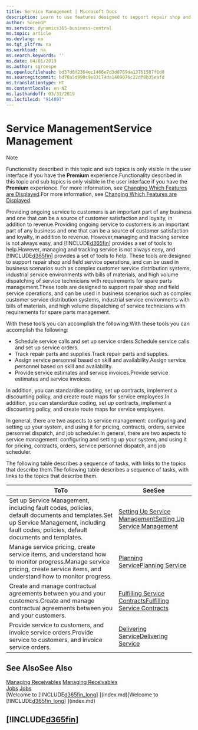 ```yaml
---
title: Service Management | Microsoft Docs
description: Learn to use features designed to support repair shop and field service operations.
author: SorenGP
ms.service: dynamics365-business-central
ms.topic: article
ms.devlang: na
ms.tgt_pltfrm: na
ms.workload: na
ms.search.keywords: ''
ms.date: 04/01/2019
ms.author: sgroespe
ms.openlocfilehash: bd37d6f2364ec1466e7d3d8769da13761587f1d8
ms.sourcegitcommit: bd78a5d990c9e83174da1409076c22df8b35eafd
ms.translationtype: HT
ms.contentlocale: en-NZ
ms.lasthandoff: 03/31/2019
ms.locfileid: "914897"
---
```

# <a name="service-management"></a><span data-ttu-id="4e310-103">Service Management</span><span class="sxs-lookup"><span data-stu-id="4e310-103">Service Management</span></span>
> [!NOTE]
> <span data-ttu-id="4e310-104">Functionality described in this topic and sub topics is only visible in the user interface if you have the **Premium** experience.</span><span class="sxs-lookup"><span data-stu-id="4e310-104">Functionality described in this topic and sub topics is only visible in the user interface if you have the **Premium** experience.</span></span> <span data-ttu-id="4e310-105">For more information, see [Changing Which Features are Displayed](ui-experiences.md).</span><span class="sxs-lookup"><span data-stu-id="4e310-105">For more information, see [Changing Which Features are Displayed](ui-experiences.md).</span></span>

<span data-ttu-id="4e310-106">Providing ongoing service to customers is an important part of any business and one that can be a source of customer satisfaction and loyalty, in addition to revenue.</span><span class="sxs-lookup"><span data-stu-id="4e310-106">Providing ongoing service to customers is an important part of any business and one that can be a source of customer satisfaction and loyalty, in addition to revenue.</span></span> <span data-ttu-id="4e310-107">However,managing and tracking service is not always easy, and [!INCLUDE[d365fin](includes/d365fin_md.md)] provides a set of tools to help.</span><span class="sxs-lookup"><span data-stu-id="4e310-107">However, managing and tracking service is not always easy, and [!INCLUDE[d365fin](includes/d365fin_md.md)] provides a set of tools to help.</span></span> <span data-ttu-id="4e310-108">These tools are designed to support repair shop and field service operations, and can be used in business scenarios such as complex customer service distribution systems, industrial service environments with bills of materials, and high volume dispatching of service technicians with requirements for spare parts management.</span><span class="sxs-lookup"><span data-stu-id="4e310-108">These tools are designed to support repair shop and field service operations, and can be used in business scenarios such as complex customer service distribution systems, industrial service environments with bills of materials, and high volume dispatching of service technicians with requirements for spare parts management.</span></span>  

 <span data-ttu-id="4e310-109">With these tools you can accomplish the following:</span><span class="sxs-lookup"><span data-stu-id="4e310-109">With these tools you can accomplish the following:</span></span>  

* <span data-ttu-id="4e310-110">Schedule service calls and set up service orders.</span><span class="sxs-lookup"><span data-stu-id="4e310-110">Schedule service calls and set up service orders.</span></span>  
* <span data-ttu-id="4e310-111">Track repair parts and supplies.</span><span class="sxs-lookup"><span data-stu-id="4e310-111">Track repair parts and supplies.</span></span>  
* <span data-ttu-id="4e310-112">Assign service personnel based on skill and availability.</span><span class="sxs-lookup"><span data-stu-id="4e310-112">Assign service personnel based on skill and availability.</span></span>  
* <span data-ttu-id="4e310-113">Provide service estimates and service invoices.</span><span class="sxs-lookup"><span data-stu-id="4e310-113">Provide service estimates and service invoices.</span></span>  

<span data-ttu-id="4e310-114">In addition, you can standardise coding, set up contracts, implement a discounting policy, and create route maps for service employees.</span><span class="sxs-lookup"><span data-stu-id="4e310-114">In addition, you can standardize coding, set up contracts, implement a discounting policy, and create route maps for service employees.</span></span>  

<span data-ttu-id="4e310-115">In general, there are two aspects to service management: configuring and setting up your system, and using it for pricing, contracts, orders, service personnel dispatch, and job scheduler.</span><span class="sxs-lookup"><span data-stu-id="4e310-115">In general, there are two aspects to service management: configuring and setting up your system, and using it for pricing, contracts, orders, service personnel dispatch, and job scheduler.</span></span>  

<span data-ttu-id="4e310-116">The following table describes a sequence of tasks, with links to the topics that describe them.</span><span class="sxs-lookup"><span data-stu-id="4e310-116">The following table describes a sequence of tasks, with links to the topics that describe them.</span></span>   

|<span data-ttu-id="4e310-117">**To**</span><span class="sxs-lookup"><span data-stu-id="4e310-117">**To**</span></span>|<span data-ttu-id="4e310-118">**See**</span><span class="sxs-lookup"><span data-stu-id="4e310-118">**See**</span></span>|  
|------------|-------------|  
|<span data-ttu-id="4e310-119">Set up Service Management, including fault codes, policies, default documents and templates.</span><span class="sxs-lookup"><span data-stu-id="4e310-119">Set up Service Management, including fault codes, policies, default documents and templates.</span></span>|[<span data-ttu-id="4e310-120">Setting Up Service Management</span><span class="sxs-lookup"><span data-stu-id="4e310-120">Setting Up Service Management</span></span>](service-setup-service.md)|  
|<span data-ttu-id="4e310-121">Manage service pricing, create service items, and understand how to monitor progress.</span><span class="sxs-lookup"><span data-stu-id="4e310-121">Manage service pricing, create service items, and understand how to monitor progress.</span></span>|[<span data-ttu-id="4e310-122">Planning Service</span><span class="sxs-lookup"><span data-stu-id="4e310-122">Planning Service</span></span>](service-plan-service.md)|  
|<span data-ttu-id="4e310-123">Create and manage contractual agreements between you and your customers.</span><span class="sxs-lookup"><span data-stu-id="4e310-123">Create and manage contractual agreements between you and your customers.</span></span>|[<span data-ttu-id="4e310-124">Fulfilling Service Contracts</span><span class="sxs-lookup"><span data-stu-id="4e310-124">Fulfilling Service Contracts</span></span>](service-fulfill-service-contracts.md)|  
|<span data-ttu-id="4e310-125">Provide service to customers, and invoice service orders.</span><span class="sxs-lookup"><span data-stu-id="4e310-125">Provide service to customers, and invoice service orders.</span></span>|[<span data-ttu-id="4e310-126">Delivering Service</span><span class="sxs-lookup"><span data-stu-id="4e310-126">Delivering Service</span></span>](service-deliver-service.md)|  

## <a name="see-also"></a><span data-ttu-id="4e310-127">See Also</span><span class="sxs-lookup"><span data-stu-id="4e310-127">See Also</span></span>  
<span data-ttu-id="4e310-128">[Managing Receivables](receivables-manage-receivables.md) </span><span class="sxs-lookup"><span data-stu-id="4e310-128">[Managing Receivables](receivables-manage-receivables.md) </span></span>  
<span data-ttu-id="4e310-129">[Jobs](projects-how-create-jobs.md) </span><span class="sxs-lookup"><span data-stu-id="4e310-129">[Jobs](projects-how-create-jobs.md) </span></span>  
<span data-ttu-id="4e310-130">[Welcome to [!INCLUDE[d365fin_long](includes/d365fin_long_md.md)] ](index.md)</span><span class="sxs-lookup"><span data-stu-id="4e310-130">[Welcome to [!INCLUDE[d365fin_long](includes/d365fin_long_md.md)] ](index.md)</span></span>

## [!INCLUDE[d365fin](includes/free_trial_md.md)]  
